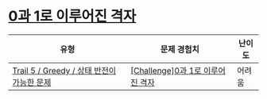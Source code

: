 # [0과 1로 이루어진 격자](https://www.codetree.ai/trails/complete/curated-cards/challenge-grid-consisting-of-0-and-1)

|유형|문제 경험치|난이도|
|---|---|---|
|[Trail 5 / Greedy / 상태 반전이 가능한 문제](https://www.codetree.ai/trail-info/intermediate-mid/)|[[Challenge]0과 1로 이루어진 격자](https://www.codetree.ai/trails/complete/curated-cards/challenge-grid-consisting-of-0-and-1/)|어려움|

